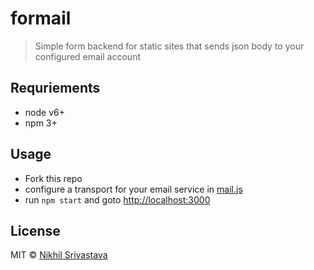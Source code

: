 # formail
> Simple form backend for static sites that sends json body to your configured email account

## Requriements
-  node v6+
-  npm 3+

## Usage
 -  Fork this repo
 -  configure a transport for your email service in [mail.js](./mail.js)
 - run ```npm start``` and goto [http://localhost:3000](http://localhost:3000)


## License

MIT © [Nikhil Srivastava](https://niksrc.github.io)
